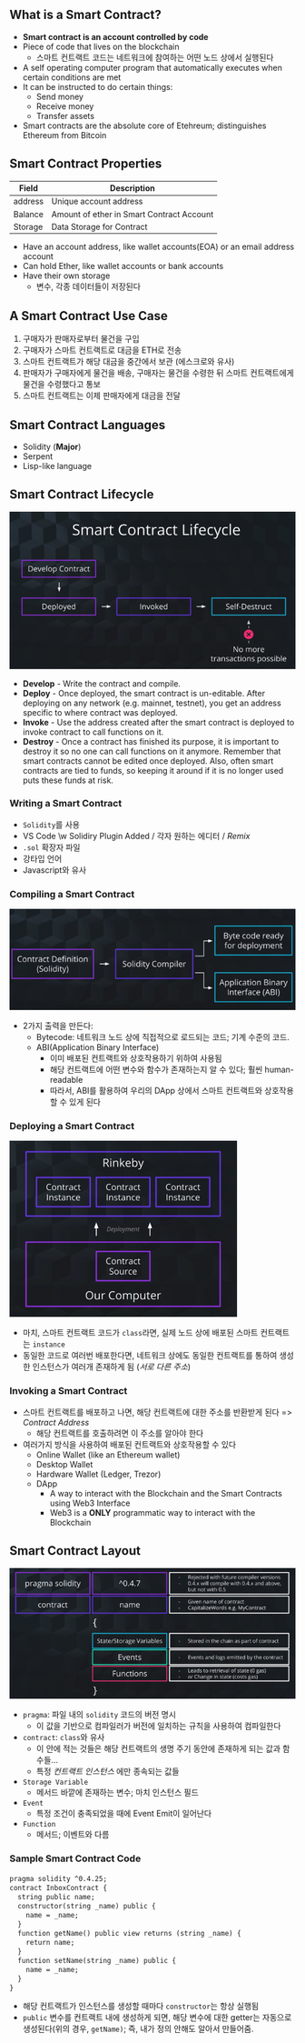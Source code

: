 ## What is a Smart Contract?

- **Smart contract is an account controlled by code**
- Piece of code that lives on the blockchain
  - 스마트 컨트랙트 코드는 네트워크에 참여하는 어떤 노드 상에서 실행된다
- A self operating computer program that automatically executes when certain conditions are met
- It can be instructed to do certain things:
  - Send money
  - Receive money
  - Transfer assets
- Smart contracts are the absolute core of Etehreum; distinguishes Ethereum from Bitcoin

## Smart Contract Properties


Field|Description
-|-
address|Unique account address
Balance|Amount of ether in Smart Contract Account
Storage|Data Storage for Contract


- Have an account address, like wallet accounts(EOA) or an email address account
- Can hold Ether, like wallet accounts or bank accounts
- Have their own storage
  - 변수, 각종 데이터들이 저장된다

## A Smart Contract Use Case

1. 구매자가 판매자로부터 물건을 구입
2. 구매자가 스마트 컨트랙트로 대금을 ETH로 전송
3. 스마트 컨트랙트가 해당 대금을 중간에서 보관 (에스크로와 유사)
4. 판매자가 구매자에게 물건을 배송, 구매자는 물건을 수령한 뒤 스마트 컨트랙트에게 물건을 수령했다고 통보
5. 스마트 컨트랙트는 이제 판매자에게 대금을 전달

## Smart Contract Languages

- Solidity (**Major**)
- Serpent
- Lisp-like language

## Smart Contract Lifecycle

![](contract-lifecycle.png)

- **Develop** - Write the contract and compile.
- **Deploy** - Once deployed, the smart contract is un-editable. After deploying on any network (e.g. mainnet, testnet), you get an address specific to where contract was deployed.
- **Invoke** - Use the address created after the smart contract is deployed to invoke contract to call functions on it.
- **Destroy** - Once a contract has finished its purpose, it is important to destroy it so no one can call functions on it anymore. Remember that smart contracts cannot be edited once deployed. Also, often smart contracts are tied to funds, so keeping it around if it is no longer used puts these funds at risk.

### Writing a Smart Contract

- `Solidity`를 사용
- VS Code \w Solidiry Plugin Added / 각자 원하는 에디터 / *Remix*
- `.sol` 확장자 파일
- 강타입 언어
- Javascript와 유사

### Compiling a Smart Contract

![](compile-output.png)

- 2가지 출력을 만든다:
  - Bytecode: 네트워크 노드 상에 직접적으로 로드되는 코드; 기계 수준의 코드.
  - ABI(Application Binary Interface)
    - 이미 배포된 컨트랙트와 상호작용하기 위하여 사용됨
    - 해당 컨트랙트에 어떤 변수와 함수가 존재하는지 알 수 있다; 훨씬 human-readable
    - 따라서, ABI를 활용하여 우리의 DApp 상에서 스마트 컨트랙트와 상호작용할 수 있게 된다

### Deploying a Smart Contract

![](deploy-contract.png)

- 마치, 스마트 컨트랙트 코드가 `class`라면, 실제 노드 상에 배포된 스마트 컨트랙트는 `instance`
- 동일한 코드로 여러번 배포한다면, 네트워크 상에도 동일한 컨트랙트를 통하여 생성한 인스턴스가 여러개 존재하게 됨 (*서로 다른 주소*)

### Invoking a Smart Contract

- 스마트 컨트랙트를 배포하고 나면, 해당 컨트랙트에 대한 주소를 반환받게 된다 => *Contract Address*
  - 해당 컨트랙트를 호출하려면 이 주소를 알아야 한다
- 여러가지 방식을 사용하여 배포된 컨트랙트와 상호작용할 수 있다
  - Online Wallet (like an Ethereum wallet)
  - Desktop Wallet
  - Hardware Wallet (Ledger, Trezor)
  - DApp
    - A way to interact with the Blockchain and the Smart Contracts using Web3 Interface
    - Web3 is a **ONLY** programmatic way to interact with the Blockchain

## Smart Contract Layout

![](contract-layout.png)

- `pragma`: 파일 내의 `solidity` 코드의 버전 명시
  - 이 값을 기반으로 컴파일러가 버전에 일치하는 규칙을 사용하여 컴파일한다
- `contract`: `class`와 유사
  - 이 안에 적는 것들은 해당 컨트랙트의 생명 주기 동안에 존재하게 되는 값과 함수들...
  - 특정 *컨트랙트 인스턴스* 에만 종속되는 값들
- `Storage Variable`
  - 메서드 바깥에 존재하는 변수; 마치 인스턴스 필드
- `Event`
  - 특정 조건이 충족되었을 때에 Event Emit이 일어난다
- `Function`
  - 메서드; 이벤트와 다름

### Sample Smart Contract Code

```sol
pragma solidity ^0.4.25;
contract InboxContract {
  string public name;
  constructor(string _name) public {
    name = _name;
  }
  function getName() public view returns (string _name) {
    return name;
  }
  function setName(string _name) public {
    name = _name;
  }
}
```

- 해당 컨트랙트가 인스턴스를 생성할 때마다 `constructor`는 항상 실행됨
- `public` 변수를 컨트랙트 내에 생성하게 되면, 해당 변수에 대한 getter는 자동으로 생성된다(위의 경우, `getName)`; 즉, 내가 정의 안해도 알아서 만들어줌.
